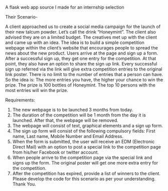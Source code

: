 A flask web app source I made for an internship selection

Their Scenario- 

A client approached us to create a social media campaign for the launch of their new talcum powder. Let’s call the drink “Honeymint”. 
The client also advised they are on a limited budget.
 The creatives met up with the client and came up with an idea. 
 The idea is to build a simple competition webpage within the client’s website that encourages people to spread the news about the new product. 
 Users arrive at the page and sign up a form. 
 After a successful sign up, they get one entry for the competition.
 At that point, they also have an option to share the sign up link. Every successful sign up referred via the link will give extra competition entries to the original link poster. 
 There is no limit to the number of entries that a person can have.
 So the idea is: The more entries you have, the higher your chance to win the prize. The prize is 100 bottles of Honeymint. The top 10 persons with the most entries will win the prize. 

Requirements:
1. The new webpage is to be launched 3 months from today.
2. The duration of the competition will be 1 month from the day it is launched. After that, the webpage will be removed.
3. The webpage will consist of text, graphical elements and a sign up form.
4. The sign up form will consist of the following compulsory fields: First name, Last name, Mobile Number and Email Address.
5. When the form is submitted, the user will receive an EDM (Electronic Direct Mail) with an option to post a special link to the competition page from his/her Facebook or twitter account.
6. When people arrive to the competition page via the special link and signs up the form. The original poster will get one more extra entry for the competition.
7. After the competition has expired, provide a list of winners to the client.
Please develop the code for this scenario as per your understanding.
Thank You.
